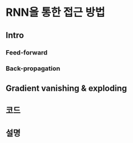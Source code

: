 # RNN을 통한 접근 방법

## Intro

### Feed-forward

### Back-propagation

## Gradient vanishing & exploding

## 코드

## 설명